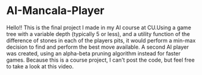 # AI-Mancala-Player
Hello!! This is the final project I made in my AI course at CU.Using a game tree with a variable depth (typically 5 or less), and a utility function of the difference of stones in each of the players pits, it would perform a min-max decision to find and perform the best move available. A second AI player was created, using an alpha-beta pruning algorithm instead for faster games. Because this is a course project, I can't post the code, but feel free to take a look at this video.

